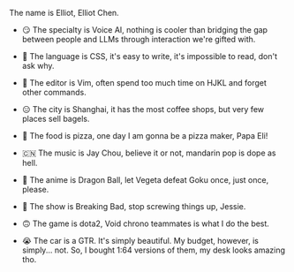 The name is Elliot, Elliot Chen.

- 😏️ The specialty is Voice AI, nothing is cooler than bridging the gap between people and LLMs through interaction we're gifted with.

- 🤔 The language is CSS, it's easy to write, it's impossible to read, don't ask why.
  
- 🤨 The editor is Vim, often spend too much time on HJKL and forget other commands.
  
- 😑 The city is Shanghai, it has the most coffee shops, but very few places sell bagels.

- 🤩 The food is pizza, one day I am gonna be a pizza maker, Papa Eli!

- 🇨🇳 The music is Jay Chou, believe it or not, mandarin pop is dope as hell.

- 🙏 The anime is Dragon Ball, let Vegeta defeat Goku once, just once, please.
  
- 🧪 The show is Breaking Bad, stop screwing things up, Jessie.

- 🙃 The game is dota2, Void chrono teammates is what I do the best.

- 😭 The car is a GTR. It's simply beautiful. My budget, however, is simply... not. So, I bought 1:64 versions of them, my desk looks amazing tho.